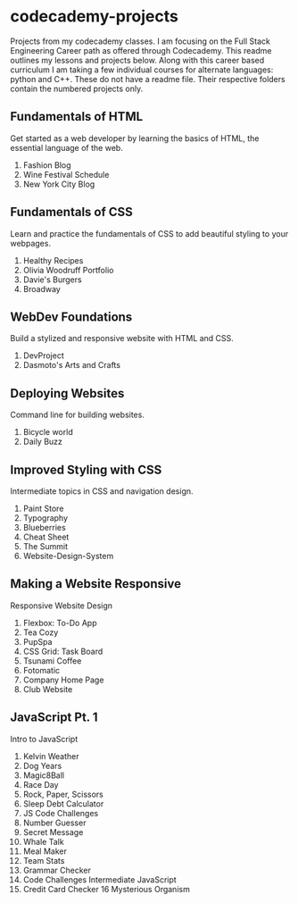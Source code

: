 # codecademy-projects
Projects from my codecademy classes. I am focusing on the Full Stack Engineering Career path as offered through Codecademy. This readme outlines my lessons and projects below. Along with this career based curriculum I am taking a few individual courses for alternate languages: python and C++. These do not have a readme file. Their respective folders contain the numbered projects only.

## Fundamentals of HTML

Get started as a web developer by learning the basics of HTML, the essential language of the web.

1. Fashion Blog
2. Wine Festival Schedule
3. New York City Blog

## Fundamentals of CSS

Learn and practice the fundamentals of CSS to add beautiful styling to your webpages.

1. Healthy Recipes
2. Olivia Woodruff Portfolio
3. Davie's Burgers
4. Broadway

## WebDev Foundations

Build a stylized and responsive website with HTML and CSS.

1. DevProject
2. Dasmoto's Arts and Crafts

## Deploying Websites

Command line for building websites.

1. Bicycle world
2. Daily Buzz

## Improved Styling with CSS

Intermediate topics in CSS and navigation design.

1. Paint Store
2. Typography
3. Blueberries
4. Cheat Sheet
5. The Summit
6. Website-Design-System

## Making a Website Responsive

Responsive Website Design

1. Flexbox: To-Do App
2. Tea Cozy
3. PupSpa
4. CSS Grid: Task Board
5. Tsunami Coffee
6. Fotomatic
7. Company Home Page
8. Club Website

## JavaScript Pt. 1

Intro to JavaScript

1. Kelvin Weather
2. Dog Years
3. Magic8Ball
4. Race Day
5. Rock, Paper, Scissors
6. Sleep Debt Calculator
7. JS Code Challenges
8. Number Guesser
9. Secret Message
10. Whale Talk
11. Meal Maker
12. Team Stats
13. Grammar Checker
14. Code Challenges Intermediate JavaScript
15. Credit Card Checker
16 Mysterious Organism

